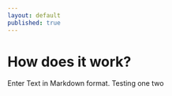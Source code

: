 ```yaml
---
layout: default
published: true
---
```


# How does it work?

Enter Text in Markdown format. Testing one two